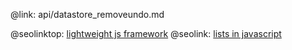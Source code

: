 @link: api/datastore_removeundo.md

@seolinktop: [lightweight js framework](https://webix.com)
@seolink: [lists in javascript](https://webix.com/widget/list/)